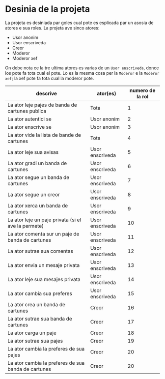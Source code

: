 # Desinia de la projeta

La projeta es desiniada par goles cual pote es esplicada par un asosia de atores e sua roles. La projeta ave sinco atores:
* Usor anonim
* Usor enscriveda
* Creor
* Moderor
* Moderor xef

On debe nota ce la tre ultima atores es varias de un `Usor enscriveda`, donce los pote fa tota cual el pote.
Lo es la mesma cosa per la `Moderor` e la `Moderor xef`; la xef pote fa tota cual la moderor pote.

|descrive|ator(es)|numero de la rol|
|-|-|-|
|La ator leje pajes de banda de cartunes publica|Tota|1|
|La ator autentici se|Usor anonim|2|
|La ator enscrive se|Usor anonim|3|
|La ator vide la lista de bande de cartunes|Tota|4|
|La ator leje sua avisas|Usor enscriveda|5|
|La ator gradi un banda de cartunes|Usor enscriveda|6|
|La ator segue un banda de cartunes|Usor enscriveda|7|
|La ator segue un creor|Usor enscriveda|8|
|La ator xerca un banda de cartunes|Usor enscriveda|9|
|La ator leje un paje privata (si el ave la permete)|Usor enscriveda|10|
|La ator comenta sur un paje de banda de cartunes|Usor enscriveda|11|
|La ator sutrae sua comentas|Usor enscriveda|12|
|La ator envia un mesaje privata|Usor enscriveda|13|
|La ator leje sua mesajes privata|Usor enscriveda|14|
|La ator cambia sua preferes|Usor enscriveda|15|
|La ator crea un banda de cartunes|Creor|16|
|La ator sutrae sua banda de cartunes|Creor|17|
|La ator carga un paje|Creor|18|
|La ator sutrae sua pajes|Creor|19|
|La ator cambia la preferes de sua pajes|Creor|20|
|La ator cambia la preferes de sua banda de cartunes|Creor|20|
